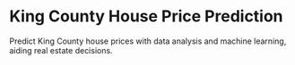 # King County House Price Prediction
Predict King County house prices with data analysis and machine learning, aiding real estate decisions.
